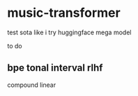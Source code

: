 # music-transformer

test
sota like
i try huggingface mega model

to do

bpe
tonal interval 
rlhf
---
compound linear
